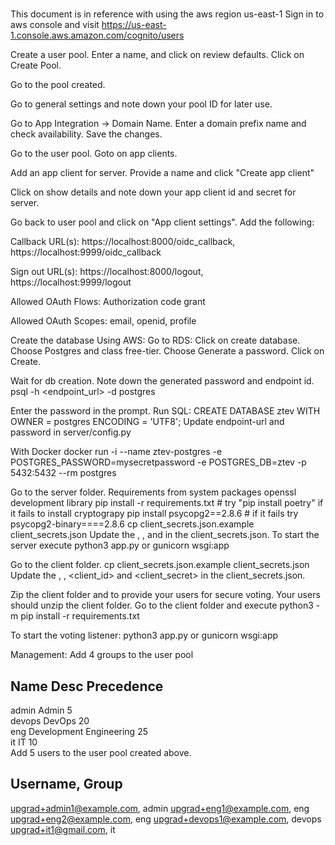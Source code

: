 # 
This document is in reference with using the aws region us-east-1 Sign in to aws console and visit https://us-east-1.console.aws.amazon.com/cognito/users

Create a user pool. Enter a name, and click on review defaults. Click on Create Pool.

Go to the pool created.

Go to general settings and note down your pool ID for later use.

Go to App Integration -> Domain Name. Enter a domain prefix name and check availability. Save the changes.

Go to the user pool. Goto on app clients.

Add an app client for server. Provide a name and click "Create app client"

Click on show details and note down your app client id and secret for server.

Go back to user pool and click on "App client settings". Add the following:

Callback URL(s): https://localhost:8000/oidc_callback, https://localhost:9999/oidc_callback

Sign out URL(s): https://localhost:8000/logout, https://localhost:9999/logout

Allowed OAuth Flows: Authorization code grant

Allowed OAuth Scopes: email, openid, profile

Create the database Using AWS: Go to RDS: Click on create database. Choose Postgres and class free-tier. Choose Generate a password. Click on Create.

Wait for db creation. Note down the generated password and endpoint id. psql -h <endpoint_url> -d postgres

Enter the password in the prompt. Run SQL: CREATE DATABASE ztev WITH OWNER = postgres ENCODING = 'UTF8'; Update endpoint-url and password in server/config.py

With Docker docker run -i --name ztev-postgres -e POSTGRES_PASSWORD=mysecretpassword -e POSTGRES_DB=ztev -p 5432:5432 --rm postgres

Go to the server folder. Requirements from system packages openssl development library pip install -r requirements.txt # try "pip install poetry" if it fails to install cryptograpy pip install psycopg2==2.8.6 # if it fails try psycopg2-binary====2.8.6 cp client_secrets.json.example client_secrets.json Update the , , and in the client_secrets.json. To start the server execute python3 app.py or gunicorn wsgi:app

Go to the client folder. cp client_secrets.json.example client_secrets.json Update the , , <client_id> and <client_secret> in the client_secrets.json.

Zip the client folder and to provide your users for secure voting. Your users should unzip the client folder. Go to the client folder and execute python3 -m pip install -r requirements.txt

To start the voting listener: python3 app.py or gunicorn wsgi:app

Management: Add 4 groups to the user pool

Name          Desc    Precedence
-----------------------------
admin 	Admin	5	
devops	DevOps	20	
eng   	Development Engineering	25	
it	        IT	10	
Add 5 users to the user pool created above.

Username, Group
-----------------------
upgrad+admin1@example.com, admin 
upgrad+eng1@example.com, eng
upgrad+eng2@example.com, eng
upgrad+devops1@example.com, devops
upgrad+it1@gmail.com, it
